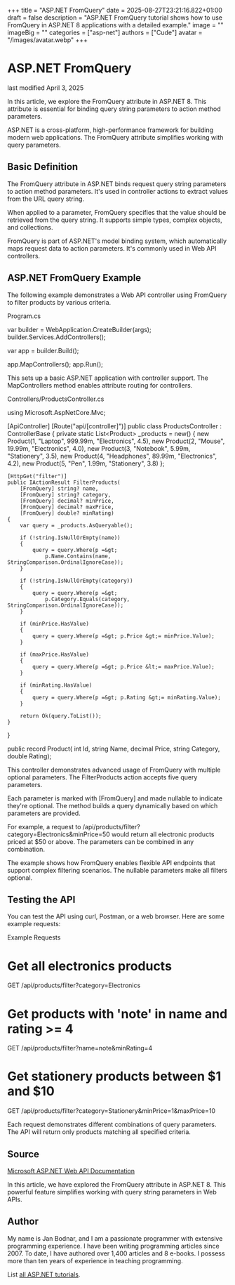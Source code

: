 +++
title = "ASP.NET FromQuery"
date = 2025-08-27T23:21:16.822+01:00
draft = false
description = "ASP.NET FromQuery tutorial shows how to use
FromQuery in ASP.NET 8 applications with a detailed example."
image = ""
imageBig = ""
categories = ["asp-net"]
authors = ["Cude"]
avatar = "/images/avatar.webp"
+++

# ASP.NET FromQuery

last modified April 3, 2025

In this article, we explore the FromQuery attribute in ASP.NET 8. This attribute
is essential for binding query string parameters to action method parameters.

ASP.NET is a cross-platform, high-performance framework for building modern web
applications. The FromQuery attribute simplifies working with query parameters.

## Basic Definition

The FromQuery attribute in ASP.NET binds request query string parameters to
action method parameters. It's used in controller actions to extract values
from the URL query string.

When applied to a parameter, FromQuery specifies that the value should be
retrieved from the query string. It supports simple types, complex objects,
and collections.

FromQuery is part of ASP.NET's model binding system, which automatically maps
request data to action parameters. It's commonly used in Web API controllers.

## ASP.NET FromQuery Example

The following example demonstrates a Web API controller using FromQuery to
filter products by various criteria.

Program.cs
  

var builder = WebApplication.CreateBuilder(args);
builder.Services.AddControllers();

var app = builder.Build();

app.MapControllers();
app.Run();

This sets up a basic ASP.NET application with controller support. The
MapControllers method enables attribute routing for controllers.

Controllers/ProductsController.cs
  

using Microsoft.AspNetCore.Mvc;

[ApiController]
[Route("api/[controller]")]
public class ProductsController : ControllerBase
{
    private static List&lt;Product&gt; _products = new()
    {
        new Product(1, "Laptop", 999.99m, "Electronics", 4.5),
        new Product(2, "Mouse", 19.99m, "Electronics", 4.0),
        new Product(3, "Notebook", 5.99m, "Stationery", 3.5),
        new Product(4, "Headphones", 89.99m, "Electronics", 4.2),
        new Product(5, "Pen", 1.99m, "Stationery", 3.8)
    };

    [HttpGet("filter")]
    public IActionResult FilterProducts(
        [FromQuery] string? name,
        [FromQuery] string? category,
        [FromQuery] decimal? minPrice,
        [FromQuery] decimal? maxPrice,
        [FromQuery] double? minRating)
    {
        var query = _products.AsQueryable();

        if (!string.IsNullOrEmpty(name))
        {
            query = query.Where(p =&gt; 
                p.Name.Contains(name, StringComparison.OrdinalIgnoreCase));
        }

        if (!string.IsNullOrEmpty(category))
        {
            query = query.Where(p =&gt; 
                p.Category.Equals(category, StringComparison.OrdinalIgnoreCase));
        }

        if (minPrice.HasValue)
        {
            query = query.Where(p =&gt; p.Price &gt;= minPrice.Value);
        }

        if (maxPrice.HasValue)
        {
            query = query.Where(p =&gt; p.Price &lt;= maxPrice.Value);
        }

        if (minRating.HasValue)
        {
            query = query.Where(p =&gt; p.Rating &gt;= minRating.Value);
        }

        return Ok(query.ToList());
    }
}

public record Product(
    int Id, 
    string Name, 
    decimal Price, 
    string Category, 
    double Rating);

This controller demonstrates advanced usage of FromQuery with multiple optional
parameters. The FilterProducts action accepts five query parameters.

Each parameter is marked with [FromQuery] and made nullable to
indicate they're optional. The method builds a query dynamically based on
which parameters are provided.

For example, a request to /api/products/filter?category=Electronics&amp;minPrice=50
would return all electronic products priced at $50 or above. The parameters
can be combined in any combination.

The example shows how FromQuery enables flexible API endpoints that support
complex filtering scenarios. The nullable parameters make all filters optional.

## Testing the API

You can test the API using curl, Postman, or a web browser. Here are some
example requests:

Example Requests
  

# Get all electronics products
GET /api/products/filter?category=Electronics

# Get products with 'note' in name and rating &gt;= 4
GET /api/products/filter?name=note&amp;minRating=4

# Get stationery products between $1 and $10
GET /api/products/filter?category=Stationery&amp;minPrice=1&amp;maxPrice=10

Each request demonstrates different combinations of query parameters. The API
will return only products matching all specified criteria.

## Source

[Microsoft ASP.NET Web API Documentation](https://learn.microsoft.com/en-us/aspnet/core/web-api/?view=aspnetcore-8.0)

In this article, we have explored the FromQuery attribute in ASP.NET 8. This
powerful feature simplifies working with query string parameters in Web APIs.

## Author

My name is Jan Bodnar, and I am a passionate programmer with extensive
programming experience. I have been writing programming articles since 2007.
To date, I have authored over 1,400 articles and 8 e-books. I possess more
than ten years of experience in teaching programming.

List [all ASP.NET tutorials](/all/#asp-net).